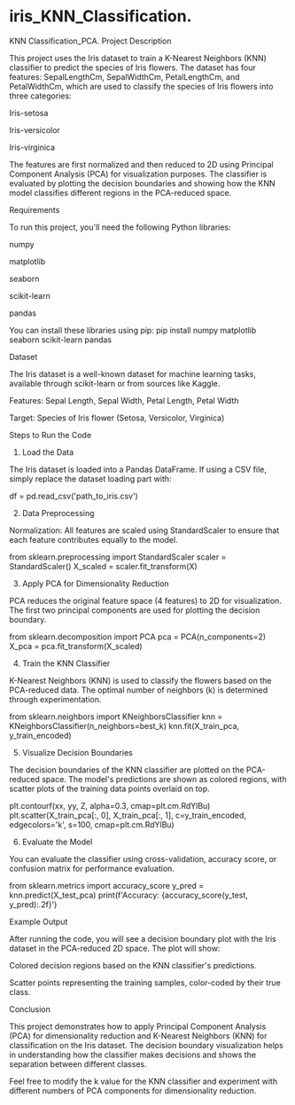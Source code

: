 # iris_KNN_Classification.
KNN Classification_PCA.
Project Description

This project uses the Iris dataset to train a K-Nearest Neighbors (KNN) classifier to predict the species of Iris flowers. The dataset has four features: SepalLengthCm, SepalWidthCm, PetalLengthCm, and PetalWidthCm, which are used to classify the species of Iris flowers into three categories:

Iris-setosa

Iris-versicolor

Iris-virginica

The features are first normalized and then reduced to 2D using Principal Component Analysis (PCA) for visualization purposes. The classifier is evaluated by plotting the decision boundaries and showing how the KNN model classifies different regions in the PCA-reduced space.

Requirements

To run this project, you'll need the following Python libraries:

numpy

matplotlib

seaborn

scikit-learn

pandas

You can install these libraries using pip:
pip install numpy matplotlib seaborn scikit-learn pandas

Dataset

The Iris dataset is a well-known dataset for machine learning tasks, available through scikit-learn or from sources like Kaggle.

Features: Sepal Length, Sepal Width, Petal Length, Petal Width

Target: Species of Iris flower (Setosa, Versicolor, Virginica)

Steps to Run the Code
1. Load the Data

The Iris dataset is loaded into a Pandas DataFrame. If using a CSV file, simply replace the dataset loading part with:

df = pd.read_csv('path_to_iris.csv')

2. Data Preprocessing

Normalization: All features are scaled using StandardScaler to ensure that each feature contributes equally to the model.

from sklearn.preprocessing import StandardScaler
scaler = StandardScaler()
X_scaled = scaler.fit_transform(X)

3. Apply PCA for Dimensionality Reduction

PCA reduces the original feature space (4 features) to 2D for visualization. The first two principal components are used for plotting the decision boundary.

from sklearn.decomposition import PCA
pca = PCA(n_components=2)
X_pca = pca.fit_transform(X_scaled)

4. Train the KNN Classifier

K-Nearest Neighbors (KNN) is used to classify the flowers based on the PCA-reduced data. The optimal number of neighbors (k) is determined through experimentation.

from sklearn.neighbors import KNeighborsClassifier
knn = KNeighborsClassifier(n_neighbors=best_k)
knn.fit(X_train_pca, y_train_encoded)

5. Visualize Decision Boundaries

The decision boundaries of the KNN classifier are plotted on the PCA-reduced space. The model's predictions are shown as colored regions, with scatter plots of the training data points overlaid on top.

plt.contourf(xx, yy, Z, alpha=0.3, cmap=plt.cm.RdYlBu)
plt.scatter(X_train_pca[:, 0], X_train_pca[:, 1], c=y_train_encoded, edgecolors='k', s=100, cmap=plt.cm.RdYlBu)

6. Evaluate the Model

You can evaluate the classifier using cross-validation, accuracy score, or confusion matrix for performance evaluation.

from sklearn.metrics import accuracy_score
y_pred = knn.predict(X_test_pca)
print(f'Accuracy: {accuracy_score(y_test, y_pred):.2f}')

Example Output

After running the code, you will see a decision boundary plot with the Iris dataset in the PCA-reduced 2D space. The plot will show:

Colored decision regions based on the KNN classifier's predictions.

Scatter points representing the training samples, color-coded by their true class.

Conclusion

This project demonstrates how to apply Principal Component Analysis (PCA) for dimensionality reduction and K-Nearest Neighbors (KNN) for classification on the Iris dataset. The decision boundary visualization helps in understanding how the classifier makes decisions and shows the separation between different classes.

Feel free to modify the k value for the KNN classifier and experiment with different numbers of PCA components for dimensionality reduction.
